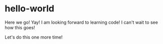 # hello-world
Here we go!
Yay!
I am looking forward to learning code!
I can't wait to see how this goes! 

Let's do this one more time!
